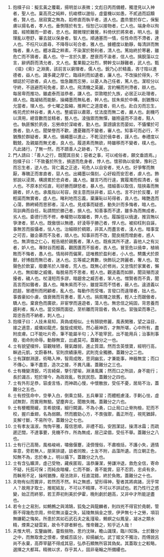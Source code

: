 1. 抱樸子曰：擬玄黃之覆載，揚明並以表微；文彪日丙而備體，獨澄見以入神者，聖人也。稟高亮之純粹，抗峻標以邈俗，虛靈機以如愚，不貳過而諂黷者，賢人也。居寂寞之無為，蹈修直而執平者，道人也。盡烝嘗於存亡，保髮膚以揚名者，孝人也。垂惻隱於有生，恒恕己以接物者，仁人也。端身命以徇國，經險難而一節者，忠人也。覿微理於難覺，料倚伏於將來者，明人也。量理亂以卷舒，審去就以保身者，智人也。順通塞而一情，任性命而不滯者，達人也。不枉尺以直尋，不降辱以茍合者，雅人也。據體度以動靜，每清詳而無悔者，重人也。體冰霜之粹素，不染潔於勢利者，清人也。篤始終於寒暑，雖危亡而不猜者，義人也。守一言於久要，歷衰而不渝者，信人也。摛銳藻以立言，辭炳蔚而清允者，文人也。奮果毅之壯烈，騁幹戈以靜難者，武人也。甄《墳》《索》之淵奧，該前言以窮理者，儒人也。銳乃心於精義，吝寸陰以進德者，益人也。識多藏之厚亡，臨祿利而如遺者，廉人也。不改操於得失，不傾誌於可欲者，貞人也。恤急難而忘勞，以憂人為己任者，篤人也。潔皎分以守終，不遜避而茍免者，節人也。飛清機之英麗，言約暢而判滯者，辯人也。每居卑而推功，雖處泰而滋恭者，謙人也。崇敦睦於九族，必居正以赴理者，順人也。臨凝結而能斷，操繩墨而無私者，幹人也。拔朱紫於中構，剖猶豫以允當者，理人也。步七曜之盈縮，推興亡之道度者，術人也。赴白刃而忘生，格兕虎於林谷者，勇人也。整威容以肅眾，仗法度而無二者，嚴人也。創機巧以濟用，總音數而並精者，藝人也。淩強禦而無憚，雖險逼而不沮者，黠人也。執匪懈於夙夜，忘勞瘁於深峻者，勤人也。蒙謗讀言而晏如，不懾懼於可畏者，勁人也。聞榮譽而不歡，遭憂難而不變者，審人也。知事可而必行，不猶豫於群疑者，果人也。循繩墨以進止，不乾沒於僥幸者，謹人也。奉禮度以戰兢，及親屬而無尤者，良人也。履道素而無欲，時雖移而不變者，樸人也。凡此諸行，了無一然，而不躋善人之跡者，下人也。
2. 門人請曰：「善人之行，既聞其目矣；惡者之事，可以戒俗者，願文垂誥焉。」  
抱樸子曰：「不致養於所生，損道而危身者，悖人也。懷邪偽以偷榮，豫利己而忘生者，逆人也。背仁義之正途，茍危人以自安者，兇人也。好爭奪而無厭，專醜正而害直者，惡人也。出繩墨以傷刻，心好殺而安忍者，虐人也。飾邪說以浸潤，構謗累於忠貞者，讒人也。雖言巧而行違，實履濁而假清者，佞人也。不原本於枉直，茍好勝而肆怒者，暴人也。措細善以取信，陰挾毒而無親者，奸人也。承風指以茍容，揆主意而扶非者，諂人也。言不計於反覆，好輕諾而無實者，虛人也。睹利地而忘義，棄廉恥以茍得者，貪人也。睹艷逸而心蕩，飾絝綺而思邪者，淫人也。見成事而疑惑，動失計而多悔者，暗人也。背訓典而自任，恥請問於勝己者，損人也。知善事而不逮，雖多為而無成者，劣人也。委德行而不修，奉權勢以取媚者，弊人也。履蹊徑以僥速，推貨賄以爭津者，邪人也。既傲很以無禮，好淩辱乎勝己者，悍人也。被抑枉則自誣，事無苦而振懾者，怯人也。治細辯於稠眾，非其人而盡言者，淺人也。暗事宜之可否，雖企慕而不及者，頑人也。知事非而不改，聞良規而增劇者，惑人也。無濟恤之仁心，輕告絕於親舊者，薄人也。既疾其所不逮，喜他人之有災者，妒人也。專財谷而輕義，觀困匱而不振者，吝人也。冒至危以僥幸，植禍敗而不悔者，愚人也。情局碎而偏黨，誌唯務於盈利者，小人也。騁鷹犬於原獸，好博戲而無已者，迷人也。忘等威之異數，快飾玩之誇麗者，奢人也。耽聲色於飲宴，廢慶吊於人理者，荒人也。既無心於修尚，又怠惰於家業者，懶人也。無抑斷之威儀，每脫易而不思者，輕人也。觀道義而如醉，聞貨殖而波擾者，穢人也。杖淺短而多謬，暗趨舍之臧否者，笨人也。憎賢者而不貴，聞高言而如聾者，囂人也。睹朱紫而不分，雖提耳而不悟者，蔽人也。違道義以趑趄，冒禮刑而罔顧者，亂人也。每動作而受嗤，言發口而違理者，拙人也。事酋豪如仆虜，值衰微而背惠者，慝人也。捐貧賤之故舊，輕人士而踞傲者，驕人也。棄衰色而廣欲，非宦學而遠遊者，蕩人也。無忠信之純固，背恩養而趨利者，叛人也。當交顏而面從，至析離而背毀者，偽人也。習強梁而專己，距忠告而不納者，刺人也。」
3. 抱樸子曰：人技未易知，真偽或相似。士有顏貌修麗，風表閑雅，望之溢目，接之適意，威儀如龍虎，盤旋成規矩。然心蔽神否，才無所堪，心中所有，盡附皮膚。口不能吐片奇，筆不能屬半句；入不能宰民，出不能用兵；治事則事廢，銜命則命辱。動靜無宜，出處莫可。蓋難分之一也。
4. 士有貌望樸悴，容觀矬陋，聲氣雌弱，進止質澀。然而含英懷寶，經明行高，榦過元凱，文蔚春林。官則庶績康用，武則克全獨勝。蓋難分之二也。
5. 士有謀猷淵邃，術略入神，智周成敗，思洞幽玄，才兼能事，神器無宜；而口不傳心，筆不盡意，造次之接，不異凡庸。蓋難分之三也。
6. 士有機變清銳，巧言綺粲，擥引譬喻，淵湧風厲；然而口之所談，身不能行；長於識古，短於理今，為政政亂，牧民民怨。蓋難分之四也。
7. 士有外形足恭，容虔言恪，而神疏心慢，中懷散放，受任不憂，居局不治，蓋難分之五也。
8. 士有控弦命中，空拳入白，倒乘立騎，五兵畢習；而體輕慮淺，手剿心怯，虛試無對，而實用無驗。望塵奔北，聞敵失魄。蓋難分之六也。
9. 士有梗概簡緩，言希貌樸，細行闕漏，不為小勇，口止局口止脊拘檢，犯而不校，握爪垂翅，名為弱願。然而膽勁心方，不畏強禦，義正所在，視死猶歸，支解寸斷，不易所守。蓋難分之七也。
10. 士有孝友溫淑，恂恂平雅，履信思順，非禮不蹈，安困潔誌，操清冰霜；而疏遲迂闊，不達事要，見機不作，所為無成，居己梁倡，受任不舉。蓋難分之八也。
11. 士有行己高簡，風格峻峭，嘯傲偃蹇，淩儕慢俗，不肅檢括，不護小失，適情率意，旁若無人，朋黨排譴，談者同敗，士友不附，品藻所遺。而立朝正色，知無不為，忠於奉上，明以攝下。蓋難分之九也。
12. 士有含弘曠濟，虛己受物，藏疾匿瑕，溫恭廉潔，勞謙沖退，救危全信，寄命不疑，托孤可保；而純良暗權，仁而不斷，善不能賞，惡不忍罰，忠貞有余，而榦用不足，操柯猶豫，廢法效非，枉直混錯，終於負敗。蓋難分之十也。
13. 夫物有似而實非，若然而不然。料之無惑，望形得神，聖者其將病諸，況乎常人？故用才取士，推昵結友，不可以不精擇，不可以不詳試也。若乃性行之惑變，始正而終邪，若王莽初則美於伊霍，晚則劇於趙高，又非中才所能逆盡也。
14. 若令士之易別，如鷦鷯之與鴻鵠，狐兔之與龍麟者，則四兇不得官於堯朝，管蔡不得幾危宗周，仲尼無淡臺之失，延陵無捐金之恨，伊尹無七十之勞，項羽無嫌範之悔矣。所患於其如石武石夫之亂瑾瑜，鷦螟之似鳳皇，凝冰之類水精，煙熏之疑雲氣，故令不謬者鮮也。惟帝難之，矧乎近人哉！
15. 夫惟大明，玄鑒幽微，靈銓揣物，思灼沈昧，瞻山識璞，臨川知珠。士於難分之中，而無取舍之恨者，使臧否區分，抑揚鹹允。武丁姬文不獨治，而傅說呂尚不永棄，高莽宰嚭不得成其惡，弘恭石顯無所容其偽矣。其蓋取士之較略，選擇之大都耳。精微以求，存乎其人，固非毫翰之所備縷也。